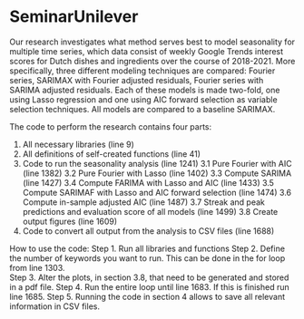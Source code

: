 # SeminarUnilever
Our research investigates what method serves best to model seasonality for multiple time series, which data consist of weekly Google Trends interest scores for Dutch dishes and ingredients over the course of 2018-2021.  More specifically, three different modeling techniques are compared: Fourier series, SARIMAX with Fourier adjusted residuals, Fourier series with SARIMA adjusted residuals. Each of these models is made two-fold, one using Lasso regression and one using AIC forward selection as variable selection techniques. All models are compared to a baseline SARIMAX.

The code to perform the research contains four parts:
1.	All necessary libraries (line 9)
2.	All definitions of self-created functions (line 41)
3.	Code to run the seasonality analysis (line 1241)
        3.1 Pure Fourier with AIC (line 1382)
        3.2 Pure Fourier with Lasso (line 1402)
        3.3 Compute SARIMA (line 1427)
        3.4 Compute FARIMA with Lasso and AIC (line 1433)
        3.5 Compute SARIMAF with Lasso and AIC forward selection (line 1474)
        3.6 Compute in-sample adjusted AIC (line 1487)
        3.7 Streak and peak predictions and evaluation score of all models (line 1499)
        3.8 Create output figures  (line 1609)
4.	Code to convert all output from the analysis to CSV files (line 1688)

How to use the code: 
Step 1. Run all libraries and functions
Step 2. Define the number of keywords you want to run. This can be done in the for loop from line 1303.  
Step 3. Alter the plots, in section 3.8, that need to be generated and stored in a pdf file.
Step 4. Run the entire loop until line 1683. If this is finished run line 1685.
Step 5. Running the code in section 4 allows to save all relevant information in CSV files.
